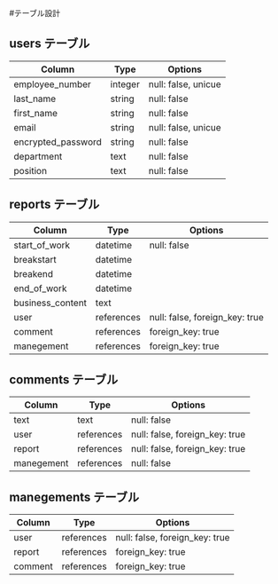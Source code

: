 #テーブル設計

## users テーブル

| Column             | Type    | Options             |
| ------------------ | ------- | ------------------- |
| employee_number    | integer | null: false, unicue |
| last_name          | string  | null: false         |
| first_name         | string  | null: false         |
| email              | string  | null: false, unicue |
| encrypted_password | string  | null: false         |
| department         | text    | null: false         |
| position           | text    | null: false         |

## reports テーブル

| Column           | Type       | Options                        |
| ---------------- | ---------- | ------------------------------ |
| start_of_work    | datetime   | null: false                    |
| breakstart       | datetime   |                                |
| breakend         | datetime   |                                |
| end_of_work      | datetime   |                                |
| business_content | text       |                                |
| user             | references | null: false, foreign_key: true |
| comment          | references | foreign_key: true              |
| manegement       | references | foreign_key: true              |

## comments テーブル

| Column     | Type       | Options                        |
| ---------- | ---------- | ------------------------------ |
| text       | text       | null: false                    |
| user       | references | null: false, foreign_key: true |
| report     | references | null: false, foreign_key: true |
| manegement | references | null: false                    |

## manegements テーブル

| Column     | Type       | Options                        |
| ---------- | ---------- | ------------------------------ |
| user       | references | null: false, foreign_key: true |
| report     | references | foreign_key: true              |
| comment    | references | foreign_key: true              |